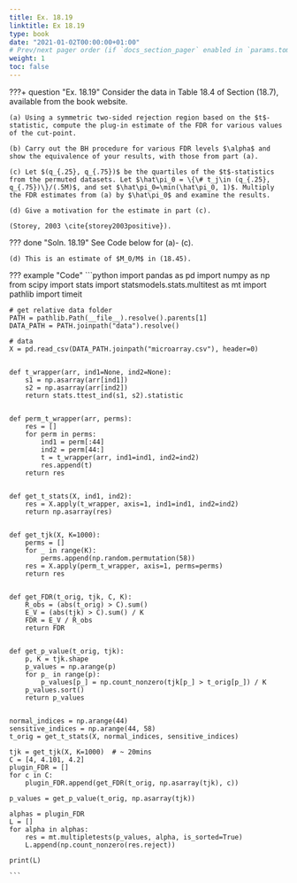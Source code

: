 ```yaml
---
title: Ex. 18.19
linktitle: Ex 18.19
type: book
date: "2021-01-02T00:00:00+01:00"
# Prev/next pager order (if `docs_section_pager` enabled in `params.toml`)
weight: 1
toc: false
---
```


???+ question "Ex. 18.19"
	Consider the data in Table 18.4 of Section (18.7), available from the book website. 

	(a) Using a symmetric two-sided rejection region based on the $t$-statistic, compute the plug-in estimate of the FDR for various values of the cut-point.
	
    (b) Carry out the BH procedure for various FDR levels $\alpha$ and show the equivalence of your results, with those from part (a).
	
    (c) Let $(q_{.25}, q_{.75})$ be the quartiles of the $t$-statistics from the permuted datasets. Let $\hat\pi_0 = \{\# t_j\in (q_{.25}, q_{.75})\}/(.5M)$, and set $\hat\pi_0=\min(\hat\pi_0, 1)$. Multiply the FDR estimates from (a) by $\hat\pi_0$ and examine the results.
	
    (d) Give a motivation for the estimate in part (c).

	(Storey, 2003 \cite{storey2003positive}).

??? done "Soln. 18.19"
    See Code below for (a)- (c).

    (d) This is an estimate of $M_0/M$ in (18.45).

??? example "Code"
    ```python
    import pandas as pd
    import numpy as np
    from scipy import stats
    import statsmodels.stats.multitest as mt
    import pathlib
    import timeit

    # get relative data folder
    PATH = pathlib.Path(__file__).resolve().parents[1]
    DATA_PATH = PATH.joinpath("data").resolve()

    # data
    X = pd.read_csv(DATA_PATH.joinpath("microarray.csv"), header=0)


    def t_wrapper(arr, ind1=None, ind2=None):
        s1 = np.asarray(arr[ind1])
        s2 = np.asarray(arr[ind2])
        return stats.ttest_ind(s1, s2).statistic


    def perm_t_wrapper(arr, perms):
        res = []
        for perm in perms:
            ind1 = perm[:44]
            ind2 = perm[44:]
            t = t_wrapper(arr, ind1=ind1, ind2=ind2)
            res.append(t)
        return res


    def get_t_stats(X, ind1, ind2):
        res = X.apply(t_wrapper, axis=1, ind1=ind1, ind2=ind2)
        return np.asarray(res)


    def get_tjk(X, K=1000):
        perms = []
        for _ in range(K):
            perms.append(np.random.permutation(58))
        res = X.apply(perm_t_wrapper, axis=1, perms=perms)
        return res


    def get_FDR(t_orig, tjk, C, K):
        R_obs = (abs(t_orig) > C).sum()
        E_V = (abs(tjk) > C).sum() / K
        FDR = E_V / R_obs
        return FDR


    def get_p_value(t_orig, tjk):
        p, K = tjk.shape
        p_values = np.arange(p)
        for p_ in range(p):
            p_values[p_] = np.count_nonzero(tjk[p_] > t_orig[p_]) / K
        p_values.sort()
        return p_values


    normal_indices = np.arange(44)
    sensitive_indices = np.arange(44, 58)
    t_orig = get_t_stats(X, normal_indices, sensitive_indices)

    tjk = get_tjk(X, K=1000)  # ~ 20mins
    C = [4, 4.101, 4.2]
    plugin_FDR = []
    for c in C:
        plugin_FDR.append(get_FDR(t_orig, np.asarray(tjk), c))

    p_values = get_p_value(t_orig, np.asarray(tjk))

    alphas = plugin_FDR
    L = []
    for alpha in alphas:
        res = mt.multipletests(p_values, alpha, is_sorted=True)
        L.append(np.count_nonzero(res.reject))

    print(L)
    
    ```
